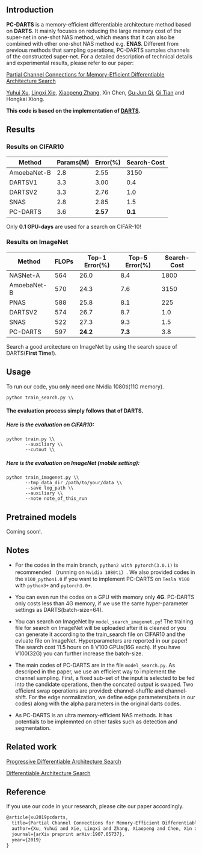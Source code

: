 ## Introduction

**PC-DARTS** is a memory-efficient differentiable architecture method based on **DARTS**. It mainly focuses on reducing the large memory cost of the super-net in one-shot NAS method, which means that it can also be combined with other one-shot NAS method e.g. **ENAS**. Different from previous methods that sampling operations, PC-DARTS samples channels of the constructed super-net. For a detailed description of technical details and experimental results, please refer to our paper:

[Partial Channel Connections for Memory-Efficient Differentiable Architecture Search](https://arxiv.org/pdf/1907.05737.pdf)

[Yuhui Xu](http://yuhuixu1993.github.io), [Lingxi Xie](http://lingxixie.com/), [Xiaopeng Zhang](https://sites.google.com/site/zxphistory/), Xin Chen, [Gu-Jun Qi](http://www.eecs.ucf.edu/~gqi/), [Qi Tian](https://scholar.google.com/citations?user=61b6eYkAAAAJ&hl=zh-CN) and Hongkai Xiong.

**This code is based on the implementation of  [DARTS](https://github.com/quark0/darts).**

## Results
### Results on CIFAR10
Method | Params(M) | Error(%)| Search-Cost
--- | --- | --- | ---
AmoebaNet-B|2.8|2.55|3150
DARTSV1 | 3.3 | 3.00 | 0.4
DARTSV2 | 3.3 | 2.76 | 1.0
SNAS    | 2.8 | 2.85 |1.5
PC-DARTS | 3.6 | **2.57** | **0.1**

Only **0.1 GPU-days** are used for a search on CIFAR-10!
### Results on ImageNet
Method | FLOPs |Top-1 Error(%)|Top-5 Error(%)| Search-Cost
--- | --- | --- | --- | ---
NASNet-A |564|26.0|8.4|1800
AmoebaNet-B|570|24.3|7.6|3150
PNAS     |588 |25.8 |8.1|225
DARTSV2 | 574 | 26.7 | 8.7 | 1.0
SNAS    | 522 | 27.3 | 9.3 |1.5
PC-DARTS | 597 | **24.2** | **7.3** | 3.8

Search a good arcitecture on ImageNet by using the search space of DARTS(**First Time!**).
## Usage

To run our code, you only need one Nvidia 1080ti(11G memory).
```
python train_search.py \\
```

#### The evaluation process simply follows that of DARTS.

##### Here is the evaluation on CIFAR10:

```
python train.py \\
       --auxiliary \\
       --cutout \\
```

##### Here is the evaluation on ImageNet (mobile setting):
```
python train_imagenet.py \\
       --tmp_data_dir /path/to/your/data \\
       --save log_path \\
       --auxiliary \\
       --note note_of_this_run
```
## Pretrained models
Coming soon!.

## Notes
- For the codes in the main branch, `python2 with pytorch(3.0.1)` is recommended （running on `Nvidia 1080ti`）. We also provided codes in the `V100_python1.0` if you want to implement PC-DARTS on `Tesla V100` with `python3+` and `pytorch1.0+`.

- You can even run the codes on a GPU with memory only **4G**. PC-DARTS only costs less than 4G memory, if we use the same hyper-parameter settings as DARTS(batch-size=64).

- You can search on ImageNet by `model_search_imagenet.py`! The training file for search on ImageNet will be uploaded after it is cleaned or you can generate it according to the train_search file on CIFAR10 and the evluate file on ImageNet. Hyperparameters are reported in our paper! The search cost 11.5 hours on 8 V100 GPUs(16G each). If you have V100(32G) you can further increase the batch-size.  

- The main codes of PC-DARTS are in the file `model_search.py`. As descriped in the paper, we use an efficient way to implement the channel sampling. First, a fixed sub-set of the input is selected to be fed into the candidate operations, then the concated output is swaped. Two efficient swap operations are provided: channel-shuffle and channel-shift. For the edge normalization, we define edge parameters(beta in our codes) along with the alpha parameters in the original darts codes.

- As PC-DARTS is an ultra memory-efficient NAS methods. It has potentials to be implemnted on other tasks such as detection and segmentation.

## Related work

[Progressive Differentiable Architecture Search](https://github.com/chenxin061/pdarts)

[Differentiable Architecture Search](https://github.com/quark0/darts)
## Reference

If you use our code in your research, please cite our paper accordingly.
```Latex
@article{xu2019pcdarts,
  title={Partial Channel Connections for Memory-Efficient Differentiable Architecture Search},
  author={Xu, Yuhui and Xie, Lingxi and Zhang, Xiaopeng and Chen, Xin and Qi, Guo-Jun and Tian, Qi and Xiong, Hongkai},
  journal={arXiv preprint arXiv:1907.05737},
  year={2019}
}
